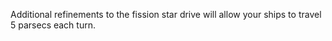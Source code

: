 Additional refinements to the fission star drive will allow your ships to travel 5 parsecs each turn.